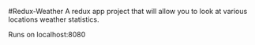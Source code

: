 #Redux-Weather
A redux app project that will allow you to look at various locations weather statistics.

Runs on localhost:8080
